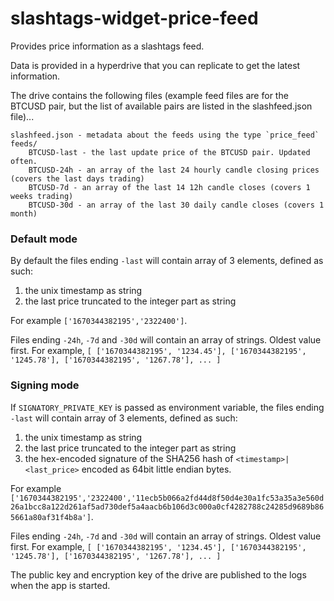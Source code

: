 # slashtags-widget-price-feed

Provides price information as a slashtags feed.

Data is provided in a hyperdrive that you can replicate to get the latest information.

The drive contains the following files (example feed files are for the BTCUSD pair, but the list of available pairs are listed in the slashfeed.json file)...

```
slashfeed.json - metadata about the feeds using the type `price_feed`
feeds/
    BTCUSD-last - the last update price of the BTCUSD pair. Updated often.
    BTCUSD-24h - an array of the last 24 hourly candle closing prices (covers the last days trading)
    BTCUSD-7d - an array of the last 14 12h candle closes (covers 1 weeks trading)
    BTCUSD-30d - an array of the last 30 daily candle closes (covers 1 month)
```

### Default mode
By default the files ending `-last` will contain array of 3 elements, defined as such: 
1. the unix timestamp as string
2. the last price truncated to the integer part as string  

For example `['1670344382195','2322400']`.

Files ending `-24h`, `-7d` and `-30d` will contain an array of strings. Oldest value first. 
For example, `[ ['1670344382195', '1234.45'], ['1670344382195', '1245.78'], ['1670344382195', '1267.78'], ... ]`

### Signing mode
If `SIGNATORY_PRIVATE_KEY` is passed as environment variable, the files ending `-last` will contain array of 3 elements, defined as such: 

1. the unix timestamp as string
2. the last price truncated to the integer part as string  
3. the hex-encoded signature of the SHA256 hash of `<timestamp>|<last_price>` encoded as 64bit little endian bytes. 

For example `['1670344382195','2322400','11ecb5b066a2fd44d8f50d4e30a1fc53a35a3e560d26a1bcc8a122d261af5ad730def5a4aacb6b106d3c000a0cf4282788c24285d9689b865661a80af31f4b8a']`.

Files ending `-24h`, `-7d` and `-30d` will contain an array of strings. Oldest value first. 
For example, `[ ['1670344382195', '1234.45'], ['1670344382195', '1245.78'], ['1670344382195', '1267.78'], ... ]`

The public key and encryption key of the drive are published to the logs when the app is started.

